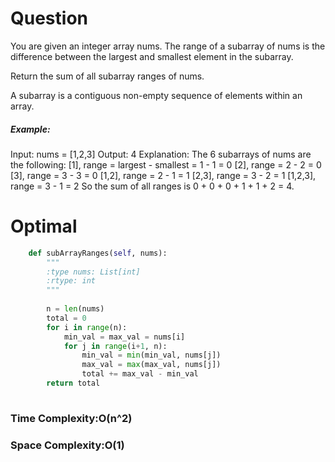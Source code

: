 # Question
You are given an integer array nums. The range of a subarray of nums is the difference between the largest and smallest element in the subarray.

Return the sum of all subarray ranges of nums.

A subarray is a contiguous non-empty sequence of elements within an array.


##### Example:
Input: nums = [1,2,3]
Output: 4
Explanation: The 6 subarrays of nums are the following:
[1], range = largest - smallest = 1 - 1 = 0 
[2], range = 2 - 2 = 0
[3], range = 3 - 3 = 0
[1,2], range = 2 - 1 = 1
[2,3], range = 3 - 2 = 1
[1,2,3], range = 3 - 1 = 2
So the sum of all ranges is 0 + 0 + 0 + 1 + 1 + 2 = 4.

        
# Optimal
``` python
    def subArrayRanges(self, nums):
        """
        :type nums: List[int]
        :rtype: int
        """
    
        n = len(nums)
        total = 0
        for i in range(n):
            min_val = max_val = nums[i]
            for j in range(i+1, n):
                min_val = min(min_val, nums[j])
                max_val = max(max_val, nums[j])
                total += max_val - min_val
        return total
            
```
### Time Complexity:O(n^2)
### Space Complexity:O(1)

